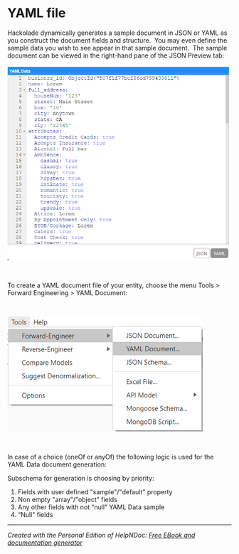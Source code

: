 # YAML file

Hackolade dynamically generates a sample document in JSON or YAML as you construct the document fields and structure.&nbsp; You may even define the sample data you wish to see appear in that sample document.&nbsp; The sample document can be viewed in the right-hand pane of the JSON Preview tab:

![Image](<lib/YAML%20Document.png>)

&nbsp;

To create a YAML document file of your entity, choose the menu Tools \> Forward Engineering \> YAML Document:

&nbsp;

![Image](<lib/Forward-Engineering%20-%20YAML%20Document.png>)

&nbsp;

In case of a choice (oneOf or anyOf) the following logic is used for the YAML Data document generation:

Subschema for generation is choosing by priority:

1. Fields with user defined "sample"/"default" property
1. Non empty "array"/"object" fields 
1. Any other fields with not “null” YAML Data sample
1. “Null" fields


***
_Created with the Personal Edition of HelpNDoc: [Free EBook and documentation generator](<https://www.helpndoc.com>)_
